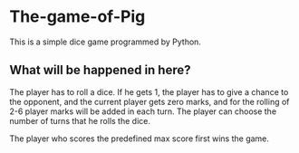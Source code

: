# The-game-of-Pig
This is a simple dice game programmed by Python.

## What will be happened in here?
The player has to roll a dice. If he gets 1, the player has to give a chance to the opponent, and the current player gets zero marks, and for the rolling of 2-6 player marks will be added in each turn. The player can choose the number of turns that he rolls the dice.

The player who scores the predefined max score first wins the game.
